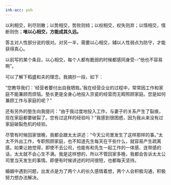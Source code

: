 ```yaml
---
ink-acc: pub
---
```

以利相交，利尽则散；以势相交，势败则倾；以权相交，权失则弃；以情相交，情断则伤；**唯以心相交，方能成其久远。**

答主对人性部分说的很对。对另一半，需要以心相交，辅以人性弱点为防守，才能获得真心。

以前写的某个条目，以心相交，每个人都有脆弱的时候都感同身受--“他也不容易啊”。

可以了解下稻盛和夫的理念。我摘抄一段，如下：

“您教导我们：‘经营者要付出自我牺牲。’我在经营企业的过程中，常常因工作和家庭不能兼顾而烦恼。塾长更是全身心地投入京瓷的经营而无暇照顾家庭。您是如何兼顾工作与家庭的呢？”

还有另外的塾生向我提问：“由于我过度地投入工作，与妻子的关系产生了裂痕，现在家庭都要破裂了。您有过这样的经验吗？”我感到很困惑，因为我从来没有过家庭破裂危机的经验。

尽管有时候回家很晚，我都会跟太太讲述：“今天公司里发生了这样那样的事。”太太不外出工作，专职照顾家庭，也不知道先生每天在干些什么，就容易产生疏离感。如果让她觉得，即使不去公司，也能有和先生一起工作的一体感、连带感的话，太太就不会心生不满。我是这样想的，所以不管回家多晚，我都会告诉太太公司里当天发生的事情。即便有时候讲述的时间很短，也都每天坚持。

婚姻中遇到问题，出发点是为了两个人的长久感情着想，两个人会积极沟通，积极努力想办法解决。